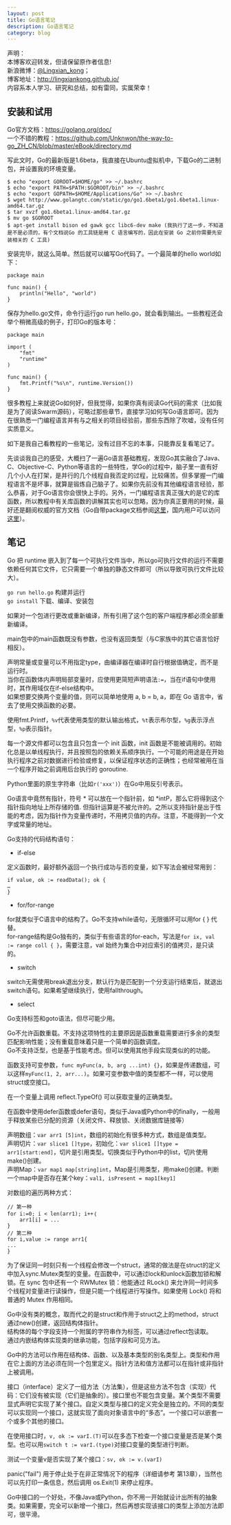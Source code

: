 ```yaml
---
layout: post
title: Go语言笔记
description: Go语言笔记
category: blog
---
```


声明：  
本博客欢迎转发，但请保留原作者信息!  
新浪微博：[@Lingxian_kong](http://weibo.com/lingxiankong)；   
博客地址：<http://lingxiankong.github.io/>  
内容系本人学习、研究和总结，如有雷同，实属荣幸！

## 安装和试用

Go官方文档：<https://golang.org/doc/>  
一个不错的教程：<https://github.com/Unknwon/the-way-to-go_ZH_CN/blob/master/eBook/directory.md>

写此文时，Go的最新版是1.6beta，我直接在Ubuntu虚拟机中，下载Go的二进制包，并设置我的环境变量。

    $ echo "export GOROOT=$HOME/go" >> ~/.bashrc
    $ echo "export PATH=$PATH:$GOROOT/bin" >> ~/.bashrc
    $ echo "export GOPATH=$HOME/Applications/Go" >> ~/.bashrc
    $ wget http://www.golangtc.com/static/go/go1.6beta1/go1.6beta1.linux-amd64.tar.gz
    $ tar xvzf go1.6beta1.linux-amd64.tar.gz
    $ mv go $GOROOT
    $ apt-get install bison ed gawk gcc libc6-dev make (我执行了这一步，不知道是不是必须的，有个文档说Go 的工具链是用 C 语言编写的，因此在安装 Go 之前你需要先安装相关的 C 工具)

安装完毕，就这么简单。然后就可以编写Go代码了。一个最简单的hello world如下：

    package main

    func main() {
        println("Hello", "world")
    }

保存为hello.go文件，命令行运行go run hello.go，就会看到输出。一些教程还会举个稍微高级的例子，打印Go的版本号：

    package main

    import (
        "fmt"
        "runtime"
    )

    func main() {
        fmt.Printf("%s\n", runtime.Version())
    }

很多教程上来就说Go如何好，但我觉得，如果你真有阅读Go代码的需求（比如我是为了阅读Swarm源码），可略过那些章节，直接学习如何写Go语言即可。因为在很熟悉一门编程语言并有与之相关的项目经验前，那些东西除了吹嘘，没有任何实质意义。

如下是我自己看教程的一些笔记，没有过目不忘的本事，只能靠反复看笔记了。

先谈谈我自己的感受，大概扫了一遍Go语言基础教程，发现Go其实融合了Java、C、Objective-C、Python等语言的一些特性，学Go的过程中，脑子里一直有好几个小人在打架，是并行的几个线程自我否定的过程，比较痛苦。但多掌握一门编程语言不是坏事，就算是锻炼自己脑子了。如果你先前没有其他编程语言经验，那么恭喜，对于Go语言你会很快上手的。另外，一门编程语言真正强大的是它的库函数，所以教程中有关库函数的讲解其实也可以忽略，因为你真正要用的时候，最好还是翻阅权威的官方文档（Go自带package文档参阅[这里](https://golang.org/pkg/)，国内用户可以访问[这里](http://docs.studygolang.com/pkg/)）。

## 笔记

Go 把 runtime 嵌入到了每一个可执行文件当中，所以go可执行文件的运行不需要依赖任何其它文件，它只需要一个单独的静态文件即可（所以导致可执行文件比较大）。

`go run hello.go` 构建并运行  
`go install` 下载、编译、安装包  

如果对一个包进行更改或重新编译，所有引用了这个包的客户端程序都必须全部重新编译。

main包中的main函数既没有参数，也没有返回类型（与C家族中的其它语言恰好相反）。

声明常量或变量可以不用指定type，由编译器在编译时自行根据值确定，而不是运行时。  
当你在函数体内声明局部变量时，应使用更简短声明语法` := `，当在if语句中使用时，其作用域仅在if-else结构中。  
如果想要交换两个变量的值，则可以简单地使用 a, b = b, a，即在 Go 语言中，省去了使用交换函数的必要。

使用fmt.Printf，`%v`代表使用类型的默认输出格式，`%t`表示布尔型，`%g`表示浮点型，`%p`表示指针。

每一个源文件都可以包含且只包含一个 init 函数，init 函数是不能被调用的。初始化总是以单线程执行，并且按照包的依赖关系顺序执行。一个可能的用途是在开始执行程序之前对数据进行检验或修复，以保证程序状态的正确性；也经常被用在当一个程序开始之前调用后台执行的 goroutine.

Python里面的原生字符串（比如`r('xxx')`）在Go中用反引号表示。

Go语言中竟然有指针，符号 \* 可以放在一个指针前，如 \*intP，那么它将得到这个指针指向地址上所存储的值. 但指针运算是不被允许的。之所以支持指针是出于性能的考虑，因为指针作为变量传递时，不用拷贝值的内存。注意，不能得到一个文字或常量的地址。

Go支持的代码结构语句：  

* if-else

定义函数时，最好额外返回一个执行成功与否的变量，如下写法会被经常用到：

	if value, ok := readData(); ok {
	…
	}

* for/for-range

for就类似于C语言中的结构了。Go不支持while语句，无限循环可以用for { } 代替。  
for-range结构是Go独有的，类似于有些语言的for-each，写法是`for ix, val := range coll { }`，需要注意，val 始终为集合中对应索引的值拷贝，是只读的。

* switch

switch无需使用break退出分支，默认行为是匹配到一个分支运行结束后，就退出switch语句。如果希望继续执行，使用fallthrough。

* select

Go支持标签和goto语法，但尽可能少用。

Go不允许函数重载。不支持这项特性的主要原因是函数重载需要进行多余的类型匹配影响性能；没有重载意味着只是一个简单的函数调度。  
Go不支持泛型，也是基于性能考虑。但可以使用其他手段实现类似的的功能。

函数支持可变参数，`func myFunc(a, b, arg ...int) {}`，如果是传递数组，可以这样`myFunc(1, 2, arr...)`。如果可变参数中值的类型都不一样，可以使用struct或空接口。
 
在一个变量上调用 reflect.TypeOf() 可以获取变量的正确类型。  

在函数中使用defer函数或defer语句，类似于Java或Python中的finally，一般用于释放某些已分配的资源（关闭文件、释放锁、关闭数据库链接等）

声明数组：`var arr1 [5]int`，数组的初始化有很多种方式，数组是值类型。  
声明切片：`var slice1 []type`，初始化：`var slice1 []type = arr1[start:end]`，切片是引用类型。切换类似于Python中的list，切片使用make()创建。  
声明Map：`var map1 map[string]int`，Map是引用类型，用make()创建。判断一个map中是否存在某个key：`val1, isPresent = map1[key1]`

对数组的遍历两种方式：

	// 第一种
	for i:=0; i < len(arr1); i++｛
	    arr1[i] = ...
	}
	// 第二种
	for i,value := range arr1{
	...
	}

为了保证同一时刻只有一个线程会修改一个struct，通常的做法是在struct的定义中加入sync.Mutex类型的变量。在函数中，可以通过lock和unlock函数加锁和解锁。在 sync 包中还有一个 RWMutex 锁：他能通过 RLock() 来允许同一时间多个线程对变量进行读操作，但是只能一个线程进行写操作。如果使用 Lock() 将和普通的 Mutex 作用相同。

Go中没有类的概念，取而代之的是struct和作用于struct之上的method，struct通过new()创建，返回结构体指针。  
结构体的每个字段支持一个附属的字符串作为标签，可以通过reflect包读取。  
通过内嵌结构体实现类的继承功能，包括字段和可见方法。

Go中的方法可以作用在结构体、函数、以及基本类型的别名类型上。类型和作用在它上面的方法必须在同一个包里定义。指针方法和值方法都可以在指针或非指针上被调用。

接口（interface）定义了一组方法（方法集），但是这些方法不包含（实现）代码：它们没有被实现（它们是抽象的）。接口里也不能包含变量。某个类型不需要显式声明它实现了某个接口。自定义类型与接口的定义完全是独立的。不同的类型可以实现同一个接口，这就实现了面向对象语言中的“多态”。一个接口可以嵌套一个或多个其他的接口。

在使用接口时，`v, ok := varI.(T)`可以在多态下检查一个接口变量是否是某个类型。也可以用`switch t := varI.(type)`对接口变量的类型进行判断。

测试一个变量v是否实现了某个接口：`sv, ok := v.(varI)`

panic("fail") 用于停止处于在非正常情况下的程序（详细请参考 第13章），当然也可以先打印一条信息，然后调用 os.Exit(1) 来停止程序。

Go中接口的一个好处，不像Java或Python，你不用一开始就设计出所有的抽象类。如果需要，完全可以新增一个接口，然后再想实现该接口的类型上添加方法即可，很平滑。